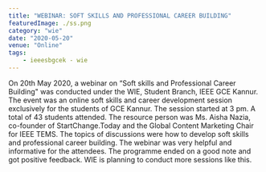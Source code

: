 ```yaml
---
title: "WEBINAR: SOFT SKILLS AND PROFESSIONAL CAREER BUILDING"
featuredImage: ./ss.png
category: "wie"
date: "2020-05-20"
venue: "Online"
tags:
    - ieeesbgcek - wie
---
```

On 20th May 2020, a webinar on “Soft skills and Professional Career Building" was conducted under the WIE, Student Branch, IEEE GCE Kannur. The event was an online soft skills and career development session exclusively for the students of GCE Kannur. The session started at 3 pm. A total of 43 students attended. The resource person was Ms. Aisha Nazia, co-founder of StartChange.Today and the Global Content Marketing Chair for IEEE TEMS. The topics of discussions were how to develop soft skills and professional career building. The webinar was very helpful and informative for the attendees. The programme ended on a good note and got positive feedback. WIE is planning to conduct more sessions like this.
